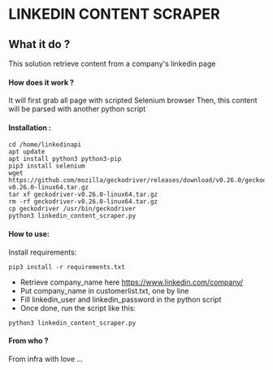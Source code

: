 LINKEDIN CONTENT SCRAPER
===

What it do ?
---

This solution retrieve content from a company's linkedin page

#### How does it work ?

It will first grab all page with scripted Selenium browser
Then, this content will be parsed with another python script

#### Installation :
 ```
 cd /home/linkedinapi
 apt update
 apt install python3 python3-pip
 pip3 install selenium
 wget https://github.com/mozilla/geckodriver/releases/download/v0.26.0/geckodriver-v0.26.0-linux64.tar.gz
 tar xf geckodriver-v0.26.0-linux64.tar.gz
 rm -rf geckodriver-v0.26.0-linux64.tar.gz
 cp geckodriver /usr/bin/geckodriver
 python3 linkedin_content_scraper.py
 ```
 
#### How to use:
Install requirements:
```
pip3 install -r requirements.txt
```
* Retrieve company_name here https://www.linkedin.com/company/<xxxxxxx> 
* Put company_name in customerlist.txt, one by line
* Fill linkedin_user and linkedin_password in the python script
* Once done, run the script like this:  
```
python3 linkedin_content_scraper.py
```

#### From who ?
From infra with love ...
